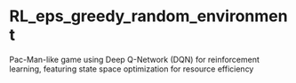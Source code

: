 # RL_eps_greedy_random_environment
Pac-Man-like game using Deep Q-Network (DQN) for reinforcement learning, featuring state space optimization for resource efficiency
